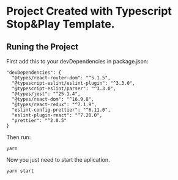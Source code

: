 # Project Created with Typescript Stop&Play Template.

## Runing the Project

First add this to your devDependencies in package.json:

```
"devDependencies": {
  "@types/react-router-dom": "^5.1.5",
  "@typescript-eslint/eslint-plugin": "^3.3.0",
  "@typescript-eslint/parser": "^3.3.0",
  "@types/jest": "^25.1.4",
  "@types/react-dom": "^16.9.8",
  "@types/react-redux": "^7.1.9",
  "eslint-config-prettier": "^6.11.0",
  "eslint-plugin-react": "^7.20.0",
  "prettier": "^2.0.5"
}
```

Then run:

```
yarn
```

Now you just need to start the aplication.

```
yarn start
```
